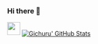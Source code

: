 ### Hi there 👋

<!--
**ggichuru/ggichuru** is a ✨ _special_ ✨ repository because its `README.md` (this file) appears on your GitHub profile.

Here are some ideas to get you started:

- 🔭 I’m currently working on Solana Programs
- 🌱 I’m currently learning Rust
- 💬 Ask me about Typescript, Solidity and Rust
- 📫 How to reach me: https://twitter.com/_ggichuru
- 😄 Pronouns: He
-->
<img src="https://raw.githubusercontent.com/MartinHeinz/MartinHeinz/master/wave.gif" width="30px">
<a href="https://github.com/ggichuru/ggichuru">
  <img align="center" src="https://github-readme-stats.vercel.app/api?username=h\ggichuru&show_icons=true&line_height=27&count_private=true&title_color=ffffff&text_color=c9cacc&icon_color=2bbc8a&bg_color=1d1f21" alt="Gichuru' GitHub Stats" />
</a>
